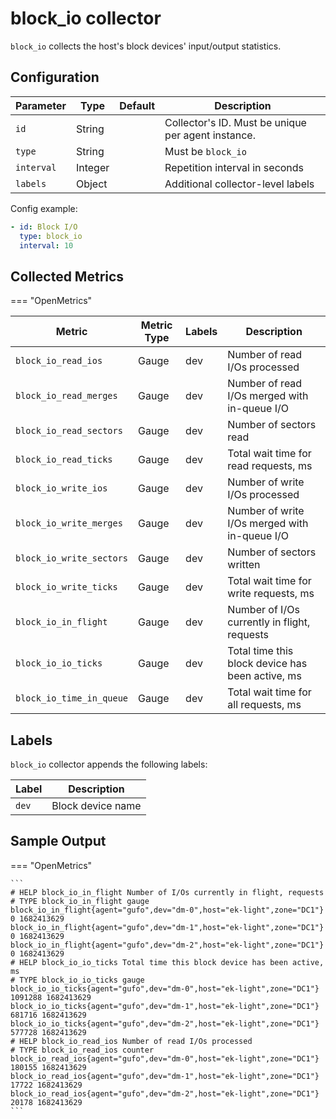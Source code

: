 # block_io collector

`block_io` collects the host's block devices' input/output statistics.

## Configuration

| Parameter  | Type    | Default | Description                                        |
|------------|---------|---------|----------------------------------------------------|
| `id`       | String  |         | Collector's ID. Must be unique per agent instance. |
| `type`     | String  |         | Must be `block_io`                                 |
| `interval` | Integer |         | Repetition interval in seconds                     |
| `labels`   | Object  |         | Additional collector-level labels                  |

Config example:

``` yaml
- id: Block I/O
  type: block_io
  interval: 10
```

## Collected Metrics

=== "OpenMetrics"

  | Metric                   | Metric Type | Labels | Description                                      |
  |--------------------------|-------------|--------|--------------------------------------------------|
  | `block_io_read_ios`      | Gauge       | dev    | Number of read I/Os processed                    |
  | `block_io_read_merges`   | Gauge       | dev    | Number of read I/Os merged with in-queue I/O     |
  | `block_io_read_sectors`  | Gauge       | dev    | Number of sectors read                           |
  | `block_io_read_ticks`    | Gauge       | dev    | Total wait time for read requests, ms            |
  | `block_io_write_ios`     | Gauge       | dev    | Number of write I/Os processed                   |
  | `block_io_write_merges`  | Gauge       | dev    | Number of write I/Os merged with in-queue I/O    |
  | `block_io_write_sectors` | Gauge       | dev    | Number of sectors written                        |
  | `block_io_write_ticks`   | Gauge       | dev    | Total wait time for write requests, ms           |
  | `block_io_in_flight`     | Gauge       | dev    | Number of I/Os currently in flight, requests     |
  | `block_io_io_ticks`      | Gauge       | dev    | Total time this block device has been active, ms |
  | `block_io_time_in_queue` | Gauge       | dev    | Total wait time for all requests, ms             |

## Labels

`block_io` collector appends the following labels:

| Label | Description       |
|-------|-------------------|
| `dev` | Block device name |

## Sample Output

=== "OpenMetrics"

    ```
    # HELP block_io_in_flight Number of I/Os currently in flight, requests
    # TYPE block_io_in_flight gauge
    block_io_in_flight{agent="gufo",dev="dm-0",host="ek-light",zone="DC1"} 0 1682413629
    block_io_in_flight{agent="gufo",dev="dm-1",host="ek-light",zone="DC1"} 0 1682413629
    block_io_in_flight{agent="gufo",dev="dm-2",host="ek-light",zone="DC1"} 0 1682413629
    # HELP block_io_io_ticks Total time this block device has been active, ms
    # TYPE block_io_io_ticks gauge
    block_io_io_ticks{agent="gufo",dev="dm-0",host="ek-light",zone="DC1"} 1091288 1682413629
    block_io_io_ticks{agent="gufo",dev="dm-1",host="ek-light",zone="DC1"} 681716 1682413629
    block_io_io_ticks{agent="gufo",dev="dm-2",host="ek-light",zone="DC1"} 577728 1682413629
    # HELP block_io_read_ios Number of read I/Os processed
    # TYPE block_io_read_ios counter
    block_io_read_ios{agent="gufo",dev="dm-0",host="ek-light",zone="DC1"} 180155 1682413629
    block_io_read_ios{agent="gufo",dev="dm-1",host="ek-light",zone="DC1"} 17722 1682413629
    block_io_read_ios{agent="gufo",dev="dm-2",host="ek-light",zone="DC1"} 20178 1682413629
    ```